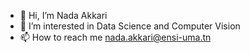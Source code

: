 - 👋 Hi, I’m Nada Akkari
- 👀 I’m interested in Data Science and Computer Vision
- 📫 How to reach me nada.akkari@ensi-uma.tn
<!---
nadana1/nadana1 is a ✨ special ✨ repository because its `README.md` (this file) appears on your GitHub profile.
You can click the Preview link to take a look at your changes.
--->
